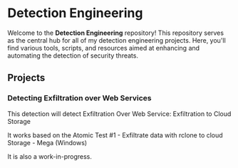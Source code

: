 # Detection Engineering

Welcome to the **Detection Engineering** repository! This repository serves as the central hub for all of my detection engineering projects. Here, you'll find various tools, scripts, and resources aimed at enhancing and automating the detection of security threats.

## Projects

### Detecting Exfiltration over Web Services 

This detection will detect Exfiltration Over Web Service: Exfiltration to Cloud Storage

It works based on the Atomic Test #1 - Exfiltrate data with rclone to cloud Storage - Mega (Windows)

It is also a work-in-progress. 
